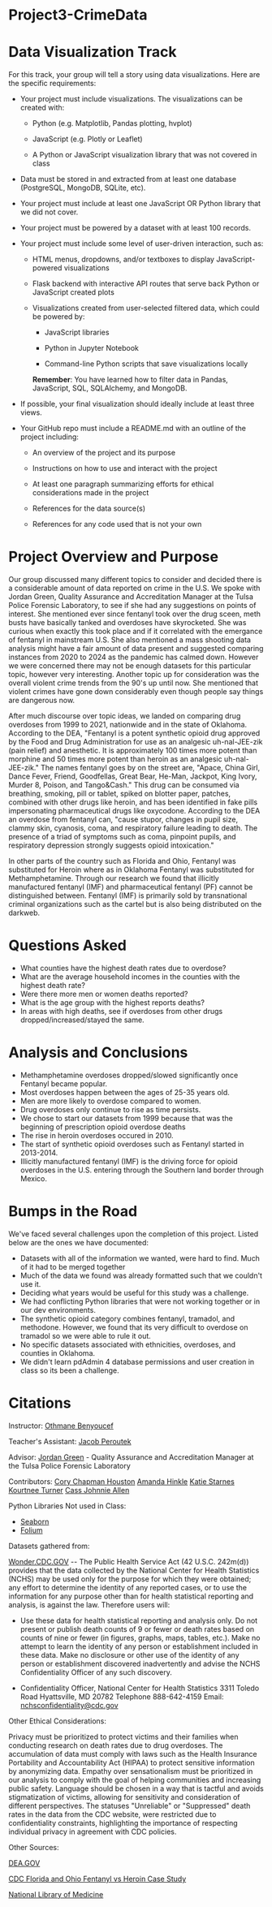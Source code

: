 # Project3-CrimeData

# **Data Visualization Track**

For this track, your group will tell a story using data visualizations. Here are the specific requirements:

  - Your project must include visualizations. The visualizations can be created with:

    - Python (e.g. Matplotlib, Pandas plotting, hvplot)

    - JavaScript (e.g. Plotly or Leaflet)

    - A Python or JavaScript visualization library that was not covered in class

  - Data must be stored in and extracted from at least one database (PostgreSQL, MongoDB, SQLite, etc).

  - Your project must include at least one JavaScript OR Python library that we did not cover.

  - Your project must be powered by a dataset with at least 100 records.

  - Your project must include some level of user-driven interaction, such as:

    - HTML menus, dropdowns, and/or textboxes to display JavaScript-powered visualizations

    - Flask backend with interactive API routes that serve back Python or JavaScript created plots

    - Visualizations created from user-selected filtered data, which could be powered by:

      - JavaScript libraries

      - Python in Jupyter Notebook
      
      - Command-line Python scripts that save visualizations locally

      **Remember**: You have learned how to filter data in Pandas, JavaScript, SQL, SQLAlchemy, and MongoDB.

  - If possible, your final visualization should ideally include at least three views.

  - Your GitHub repo must include a README.md with an outline of the project including:

    - An overview of the project and its purpose

    - Instructions on how to use and interact with the project

    - At least one paragraph summarizing efforts for ethical considerations made in the project

    - References for the data source(s)

    - References for any code used that is not your own

# **Project Overview and Purpose**

Our group discussed many different topics to consider and decided there is a considerable amount of data reported on crime in the U.S. We spoke with Jordan Green, Quality Assurance and Accreditation Manager at the Tulsa Police Forensic Laboratory, to see if she had any suggestions on points of interest. She mentioned ever since fentanyl took over the drug sceen, meth busts have basically tanked and overdoses have skyrocketed. She was curious when exactly this took place and if it correlated with the emergance of fentanyl in mainstream U.S. She also mentioned a mass shooting data analysis might have a fair amount of data present and suggested comparing instances from 2020 to 2024 as the pandemic has calmed down. However we were concerned there may not be enough datasets for this particular topic, however very interesting. Another topic up for consideration was the overall violent crime trends from the 90's up until now. She mentioned that violent crimes have gone down considerably even though people say things are dangerous now.

After much discourse over topic ideas, we landed on comparing drug overdoses from 1999 to 2021, nationwide and in the state of Oklahoma. According to the DEA, "Fentanyl is a potent synthetic opioid drug approved by the Food and Drug Administration for use as an analgesic uh-nal-JEE-zik (pain relief) and anesthetic. It is approximately 100 times more potent than morphine and 50 times more potent than heroin as an analgesic uh-nal-JEE-zik." The names fentanyl goes by on the street are, "Apace, China Girl, Dance Fever, Friend, Goodfellas, Great Bear, He-Man, Jackpot, King Ivory, Murder 8, Poison, and Tango&Cash." This drug can be consumed via breathing, smoking, pill or tablet, spiked on blotter paper, patches, combined with other drugs like heroin, and has been identified in fake pills impersonating pharmaceutical drugs like oxycodone. According to the DEA an overdose from fentanyl can, "cause stupor, changes in pupil size, clammy skin, cyanosis, coma, and respiratory failure leading to death. The presence of a triad of symptoms such as coma, pinpoint pupils, and respiratory depression strongly suggests opioid intoxication."

In other parts of the country such as Florida and Ohio, Fentanyl was substituted for Heroin where as in Oklahoma Fentanyl was substituted for Methamphetamine. Through our research we found that illicitly manufactured fentanyl (IMF) and pharmaceutical fentanyl (PF) cannot be distinguished between. Fentanyl (IMF) is primarily sold by transnational criminal organizations such as the cartel but is also being distributed on the darkweb.

# **Questions Asked**

  - What counties have the highest death rates due to overdose?
  - What are the average household incomes in the counties with the highest death rate?
  - Were there more men or women deaths reported?
  - What is the age group with the highest reports deaths?
  - In areas with high deaths, see if overdoses from other drugs dropped/increased/stayed the same.

# **Analysis and Conclusions**

- Methamphetamine overdoses dropped/slowed significantly once Fentanyl became popular.
- Most overdoses happen between the ages of 25-35 years old.
- Men are more likely to overdose compared to women.
- Drug overdoses only continue to rise as time persists.
- We chose to start our datasets from 1999 because that was the beginning of prescription opioid overdose deaths
- The rise in heroin overdoses occured in 2010.
- The start of synthetic opioid overdoses such as Fentanyl started in 2013-2014.
- Illicitly manufactured fentanyl (IMF) is the driving force for opioid overdoses in the U.S. entering through the Southern land border through Mexico.

# **Bumps in the Road**

We've faced several challenges upon the completion of this project. Listed below are the ones we have documented:

  - Datasets with all of the information we wanted, were hard to find. Much of it had to be merged together
  - Much of the data we found was already formatted such that we couldn't use it.
  - Deciding what years would be useful for this study was a challenge.
  - We had conflicting Python libraries that were not working together or in our dev environments.
  - The synthetic opioid category combines fentanyl, tramadol, and methodone. However, we found that its very difficult to overdose on tramadol so we were able to rule it out.
  - No specific datasets associated with ethnicities, overdoses, and counties in Oklahoma.
  - We didn't learn pdAdmin 4 database permissions and user creation in class so its been a challenge.

# **Citations**

Instructor: [Othmane Benyoucef](https://www.linkedin.com/in/othmane-benyoucef-219a8637/)

Teacher's Assistant: [Jacob Peroutek](https://www.linkedin.com/in/jperoutek/)

Advisor: [Jordan Green](https://www.linkedin.com/in/jordan-green-138ba0a9/) - Quality Assurance and Accreditation Manager at the Tulsa Police Forensic Laboratory

Contributors: [Cory Chapman Houston](https://www.linkedin.com/in/thatcorygirl/) [Amanda Hinkle](https://www.linkedin.com/in/amanda-hinkle-9105941b6/) [Katie Starnes](https://www.linkedin.com/in/katie-starnes-7aa037204/) [Kourtnee Turner](https://www.linkedin.com/in/kourtneet/) [Cass Johnnie Allen](https://www.linkedin.com/in/cass-allen-dedicated-quicklearner-peopleperson/)

Python Libraries Not used in Class:

  - [Seaborn](https://seaborn.pydata.org/tutorial/introduction.html)
  - [Folium](https://realpython.com/python-folium-web-maps-from-data/)

Datasets gathered from:

[Wonder.CDC.GOV](https://wonder.cdc.gov/) -- The Public Health Service Act (42 U.S.C. 242m(d)) provides that the data collected by the National Center for Health Statistics (NCHS) may be used only for the purpose for which they were obtained; any effort to determine the identity of any reported cases, or to use the information for any purpose other than for health statistical reporting and analysis, is against the law. Therefore users will:

  - Use these data for health statistical reporting and analysis only. Do not present or publish death counts of 9 or fewer or death rates based on counts of nine or fewer (in figures, graphs, maps, tables, etc.). Make no attempt to learn the identity of any person or establishment included in these data. Make no disclosure or other use of the identity of any person or establishment discovered inadvertently and advise the NCHS Confidentiality Officer of any such discovery.

  - Confidentiality Officer, National Center for Health Statistics 3311 Toledo Road Hyattsville, MD 20782 Telephone 888-642-4159 Email: nchsconfidentiality@cdc.gov

Other Ethical Considerations:

Privacy must be prioritized to protect victims and their families when conducting research on death rates due to drug overdoses. The accumulation of data must comply with laws such as the Health Insurance Portability and Accountability Act (HIPAA) to protect sensitive information by anonymizing data. Empathy over sensationalism must be prioritized in our analysis to comply with the goal of helping communities and increasing public safety. Language should be chosen in a way that is tactful and avoids stigmatization of victims, allowing for sensitivity and consideration of different perspectives. The statuses "Unreliable" or "Suppressed" death rates in the data from the CDC website, were restricted due to confidentiality constraints, highlighting the importance of respecting individual privacy in agreement with CDC policies.

Other Sources:

[DEA.GOV](https://www.dea.gov/factsheets/fentanyl)

[CDC Florida and Ohio Fentanyl vs Heroin Case Study](https://www.cdc.gov/mmwr/volumes/65/wr/mm6533a3.htm)

[National Library of Medicine](https://www.ncbi.nlm.nih.gov/pmc/articles/PMC8476199/)
